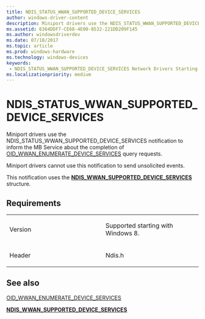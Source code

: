 ```yaml
---
title: NDIS_STATUS_WWAN_SUPPORTED_DEVICE_SERVICES
author: windows-driver-content
description: Miniport drivers use the NDIS_STATUS_WWAN_SUPPORTED_DEVICE_SERVICES notification to inform the MB Service about the completion of OID_WWAN_ENUMERATE_DEVICE_SERVICES query requests.NDIS_WWAN_SUPPORTED_DEVICE_SERVICES structure.
ms.assetid: 6364DDF7-CE68-4E00-8532-221DD209F145
ms.author: windowsdriverdev 
ms.date: 07/18/2017 
ms.topic: article 
ms.prod: windows-hardware 
ms.technology: windows-devices 
keywords:
 - NDIS_STATUS_WWAN_SUPPORTED_DEVICE_SERVICES Network Drivers Starting with Windows Vista
ms.localizationpriority: medium
---
```


# NDIS\_STATUS\_WWAN\_SUPPORTED\_DEVICE\_SERVICES


Miniport drivers use the NDIS\_STATUS\_WWAN\_SUPPORTED\_DEVICE\_SERVICES notification to inform the MB Service about the completion of [OID\_WWAN\_ENUMERATE\_DEVICE\_SERVICES](https://msdn.microsoft.com/library/windows/hardware/hh846220) query requests.

Miniport drivers cannot use this notification to send unsolicited events.

This notification uses the [**NDIS\_WWAN\_SUPPORTED\_DEVICE\_SERVICES**](https://msdn.microsoft.com/library/windows/hardware/hh831867) structure.

Requirements
------------

<table>
<colgroup>
<col width="50%" />
<col width="50%" />
</colgroup>
<tbody>
<tr class="odd">
<td><p>Version</p></td>
<td><p>Supported starting with Windows 8.</p></td>
</tr>
<tr class="even">
<td><p>Header</p></td>
<td>Ndis.h</td>
</tr>
</tbody>
</table>

## See also


[OID\_WWAN\_ENUMERATE\_DEVICE\_SERVICES](https://msdn.microsoft.com/library/windows/hardware/hh846220)

[**NDIS\_WWAN\_SUPPORTED\_DEVICE\_SERVICES**](https://msdn.microsoft.com/library/windows/hardware/hh831867)

 

 




